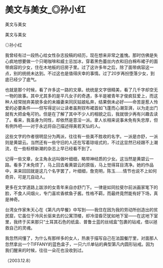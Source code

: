 # 美文与美女_◎孙小红

美文与美女

美文与美女

◎孙小红

我曾经有过一段热心给女性杂志投稿的经历，现在想来非常之羞愧。那时仿佛是失心疯地想要做一个只喝咖啡和威士忌加冰，穿着黑色蕾丝内衣和旧白棉布裙子的面带病容的少女，住在木地板的旧房子里。过了这许多年之后，除了面带病容这一点，别的统统未达到。不过这也是值得庆幸的事情。过了20岁再扮堕落少女，到底已经少了底气。

也就是那个时候，看了许多这一路的文章。统统是文字很精美，看了几千字却空无一物的故事。其中尤其多的是平凡女子的奇遇，多半是被青年才俊疯狂爱上，而这种人经常抛弃美貌多金的未婚妻来同灰姑娘私奔，结果倒未必好——命苦是惹人怜爱的必要条件——但写得足以让读者虽荆钗布裙首如飞蓬而心潮澎湃，以为走出门就有大把金龟可钓。但是在了解了其中不少人的相貌之后，我就很少再有兴趣去读了。看来，我虽身为同性，却依然是意淫一派。拿人长相来说事未免有失忠厚，但有例外吧——对于永远将自己描述得美若天仙的人。

这些文字的作者很明显分为两派，往往有一些美不胜收的名字。一派是亦舒，一派则是黄碧云。当然还有一些守旧的人还在写着琼瑶式的，不过这显然已经跟不上潮流，在一些标榜新潮的杂志上早已经看不到了。

记得一些文章，女主角永远叫做叶细细，略带神经质的少女。这当然是黄碧云一路。看多了未免烦了，马上回去看黄碧云的原版，马上觉得耳目清净。她的作品中，来来回回就是这几个名字罢了，叶细细，詹克明，陈玉……情节也说不上如何奇异，可是兀自动人。

更多在文学道路上跋涉的女青年来自亦舒门下。一律是如同拉斐尔前派画家笔下的脸，不食人间烟火，专门喜欢香槟鱼子酱。性格不羁，而最终竟然能有好下场，真是神奇。

台湾女作家朱天心在《第凡内早餐》中写到——我住在因为我的劳动所创造出的贫民窟，它虽位于冷风长驱来去的公寓顶楼，却冷湿昏茫犹如地下室——在这地下室里，我终于买来那只“土耳其石色的纸盒、普鲁士蓝的丝绒盒”包裹的钻戒，借以拯救自己的灵魂。

我忽然间懂了，为什么有那样多的女人，热衷于描写自己在法国餐厅里，对面那人忽然拿出一个TIFFANY的蓝色盒子，一只六爪单钻的典型第凡内圆形钻戒。因为我们醒来的时候，往往一朵花也没收到过。

（2003.12.8）
